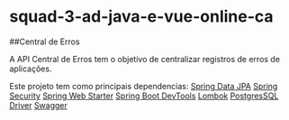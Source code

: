 # squad-3-ad-java-e-vue-online-ca
##Central de Erros

A API Central de Erros tem o objetivo de centralizar registros de erros de aplicações.

Este projeto tem como principais dependencias:
[Spring Data JPA](https://spring.io/projects/spring-data-jpa)
[Spring Security](https://spring.io/projects/spring-security)
[Spring Web Starter](https://docs.spring.io/spring-boot/docs/current/reference/html/boot-features-developing-web-applications.html)
[Spring Boot DevTools](https://docs.spring.io/spring-boot/docs/current/reference/html/using-boot-devtools.html)
[Lombok](https://projectlombok.org/)
[PostgresSQL Driver](https://www.postgresql.org/)
[Swagger](https://swagger.io/)
